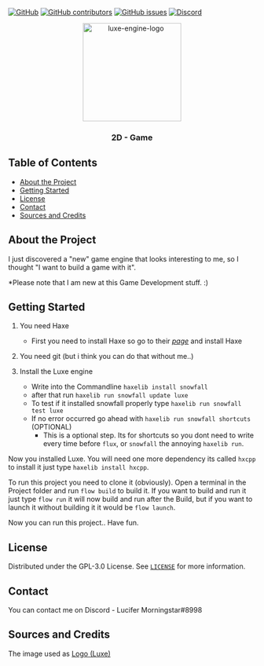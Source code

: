 
[![GitHub](https://img.shields.io/github/license/Rushifaaa/2D-Game?style=flat-square)](./LICENSE)
[![GitHub contributors](https://img.shields.io/github/contributors/Rushifaaa/2D-Game?style=flat-square)](https://github.com/Rushifaaa/2D-Game/graphs/contributors)
[![GitHub issues](https://img.shields.io/github/issues/Rushifaaa/2D-Game?style=flat-square)](https://github.com/Rushifaaa/2D-Game/issues)
[![Discord](https://img.shields.io/discord/508727953350328320?style=flat-square)](https://discord.gg/kFqWZtv)



<p align="center">
  <a href="https://github.com/Rushifaaa/2D-Game">
    <img src="https://luxeengine.com/1.0/images/logo.svg" alt="luxe-engine-logo" width="200" height="200">
  </a>

  <h3 align="center">2D - Game</h3>
</p>



## Table of Contents
* [About the Project](#about-the-project)
* [Getting Started](#getting-started)
* [License](#license)
* [Contact](#contact)
* [Sources and Credits](#sources-and-credits)

## About the Project

I just discovered a "new" game engine that looks interesting to me, so I thought "I want to build a game with it".
 
*Please note that I am new at this Game Development stuff. :)<br/>


## Getting Started

1. You need Haxe
    * First you need to install Haxe so go to their [*page*]("https://haxe.org/") and install Haxe

2. You need git (but i think you can do that without me..)

3. Install the Luxe engine
    * Write into the Commandline `haxelib install snowfall`
    * after that run `haxelib run snowfall update luxe`
    * To test if it installed snowfall properly type `haxelib run snowfall test luxe`
    * If no error occurred go ahead with `haxelib run snowfall shortcuts` (OPTIONAL)
        * This is a optional step. Its for shortcuts so you dont need to write every time before `flux`, or `snowfall` the annoying `haxelib run`.

Now you installed Luxe. You will need one more dependency its called `hxcpp` to install it just type `haxelib install hxcpp`.

To run this project you need to clone it (obviously). Open a terminal in the Project folder and run `flow build` to build it. If you want to build and run it just type `flow run` it will now build and run after the Build, but if you want to launch it without building it it would be `flow launch`.

Now you can run this project.. Have fun.


## License

Distributed under the GPL-3.0 License. See [`LICENSE`](./LICENSE) for more information.


## Contact

You can contact me on Discord - Lucifer Morningstar#8998



## Sources and Credits
The image used as [Logo (Luxe)](https://luxeengine.com/)
